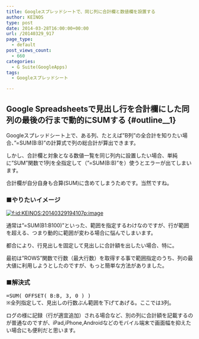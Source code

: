 ```yaml
---
title: Googleスプレッドシートで、同じ列に合計欄と数値欄を設置する
author: KEINOS
type: post
date: 2014-03-28T16:00:00+00:00
url: /20140329_917
page_type:
  - default
post_views_count:
  - 660
categories:
  - G Suite(GoogleApps)
tags:
  - Googleスプレッドシート

---
```

## Google Spreadsheetsで見出し行を合計欄にした同列の最後の行まで動的にSUMする {#outline__1}

<div class="section">
  <p>
    Googleスプレッドシート上で、ある列、たとえば&#8221;B列&#8221;の全合計を知りたい場合、&#8221;=SUM(B:B)&#8221;の計算式で列の総合計が算出できます。
  </p>
  
  <p>
    しかし、合計欄と対象となる数値一覧を同じ列内に設置したい場合、単純に&#8221;SUM&#8221;関数で1列を全指定して（&#8221;=SUM(B:B)&#8221;を）使うとエラーが出てしまいます。
  </p>
  
  <p>
    合計欄が自分自身も合算(SUM)に含めてしまうためです。当然ですね。
  </p>
  
  <h3 id="outline__1_1">
    ■やりたいイメージ
  </h3>
  
  <p>
    <a href="http://f.hatena.ne.jp/KEINOS/20140329194107" class="hatena-fotolife" target="_blank"><img src="http://cdn-ak.f.st-hatena.com/images/fotolife/K/KEINOS/20140329/20140329194107.png" alt="f:id:KEINOS:20140329194107p:image" title="f:id:KEINOS:20140329194107p:image" class="hatena-fotolife" /></a>
  </p>
  
  <p>
    通常は&#8221;=SUM(B1:B100)&#8221;といった、範囲を指定するわけなのですが、行が範囲を超える、つまり動的に範囲が変わる場合に悩んでしまいます。
  </p>
  
  <p>
    都合により、行見出しを固定して見出しに合計額を出したい場合、特に。
  </p>
  
  <p>
    最初は&#8221;ROWS&#8221;関数で行数（最大行数）を取得する事で範囲指定のうち、列の最大値に利用しようとしたのですが、もっと簡単な方法がありました。
  </p>
  
  <h3 id="outline__1_2">
    ■解決式
  </h3>
  
  <pre>
=SUM( OFFSET( B:B, 3, 0 ) )
※全列指定して、見出しの行数ぶん範囲を下げてあげる。ここでは3列。
</pre>
  
  <p>
    ログの様に記録（行が適宜追加）される場合など、別の列に合計額を記載するのが普通なのですが、iPad,iPhone,Androidなどのモバイル端末で画面幅を抑えたい場合にも便利だと思います。
  </p>
</div>
